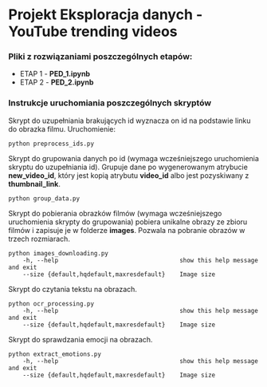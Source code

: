 # Projekt Eksploracja danych - YouTube trending videos

### Pliki z rozwiązaniami poszczególnych etapów:

- ETAP 1 - **PED_1.ipynb**
- ETAP 2 - **PED_2.ipynb**

### Instrukcje uruchomiania poszczególnych skryptów

Skrypt do uzupełniania brakujących id wyznacza on id na podstawie linku do obrazka filmu. Uruchomienie:

```commandline
python preprocess_ids.py
```

Skrypt do grupowania danych po id (wymaga wcześniejszego uruchomienia skryptu do uzupełniania id). Grupuje dane po
wygenerowanym atrybucie **new_video_id**, który jest kopią atrybutu
**video_id** albo jest pozyskiwany z **thumbnail_link**.

```commandline
python group_data.py
```

Skrypt do pobierania obrazków filmów (wymaga wcześniejszego uruchomienia skrypty do grupowania) pobiera unikalne obrazy
ze zbioru filmów i zapisuje je w folderze **images**. Pozwala na pobranie obrazów w trzech rozmiarach.

```commandline
python images_downloading.py
    -h, --help                                  show this help message and exit
    --size {default,hqdefault,maxresdefault}    Image size
```

Skrypt do czytania tekstu na obrazach.

```commandline
python ocr_processing.py
    -h, --help                                  show this help message and exit
    --size {default,hqdefault,maxresdefault}    Image size
```

Skrypt do sprawdzania emocji na obrazach.

```commandline
python extract_emotions.py
    -h, --help                                  show this help message and exit
    --size {default,hqdefault,maxresdefault}    Image size
```



